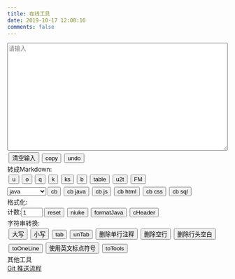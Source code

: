 ```yaml
---
title: 在线工具
date: 2019-10-17 12:08:16
comments: false
---
```

<div id="panel"><textarea rows="16" id="input" placeholder="请输入" contenteditable="true"></textarea><input type="button" value="清空输入" onclick="clearInput()" /><input type="button" value="copy" onclick="copy()" /><input type="button" value="undo" onclick="undo()" /><br><span>转成Markdown:</span><br><input type="button" value="u" onclick="mdU()" /><input type="button" value="o" onclick="mdO()" /><input type="button" value="q" onclick="mdQ()" /><input type="button" value="k" onclick="mdCodeInLine()" /><input type="button" value="ks" onclick="mdCodeInLines()" /><input type="button" value="b" onclick="mdB()" /><input type="button" value="table" onclick="mdtableCopy()" /><input type="button" value="u2t" onclick="mdU2T()" /><input type="button" value="FM" onclick="frontMatter()" /><br><select id="Option" name="Option"><option value=''>不设置语言</option><option value="java" selected>java</option><option value="javascript">javascript</option><option value="html">html</option><option value="sql">sql</option><option value="css">css</option></select><input type="button" value="cb" onclick="mdCbOption()" /><input type="button" value="cb java" onclick="mdCb('java')" /><input type="button" value="cb js" onclick="mdCb('javascript')" /><input type="button" value="cb html" onclick="mdCb('html')" /><input type="button" value="cb css" onclick="mdCb('css')" /><input type="button" value="cb sql" onclick="mdCb('sql')" /><br><span>格式化:</span><br><span>计数:</span><input type="text" name="count" id="count" value="1" size="3" /><input type="button" id="Reset" value="reset" onclick="document.getElementById('count').value='1'" /><input type="button" value="niuke" onclick="niuke()" /><input type="button" value="formatJava" onclick="formatJava()" /><input type="button" value="cHeader" onclick="cHeader()" /><br><span>字符串转换:</span><br><input type="button" value="大写" onclick="upperCase()" /><input type="button" value="小写" onclick="lowerCase()" /><input type="button" value="tab" onclick="tab()" /><input type="button" value="unTab" onclick="unTab()" /><input type="button" value="删除单行注释" onclick="deleteSingleLineComment()" /><input type="button" value="删除空行" onclick="deleteBlankLine()" /><input type="button" value="删除行头空白" onclick="deleteSpaceStart()" /><input type="button" value="toOneLine" onclick="toOneLine()" /><input type="button" value="使用英文标点符号" onclick="toEnPunctuation()" /><input type="button" value="toTools" onclick="toTools()" /><br><span>其他工具</span><br><a href='/blog/html/6a91baf/'>Git 推送流程</a></div>
<style type="text/css">
    input[type="button"] {
        margin: 0.25em;
    }
    textarea {
        width: 100%;
        margin-right: auto;
    }
    header.post-header div.post-meta {
        margin-bottom: 0.875em;
    }
    div.posts-expand div.post-block {
        padding-top: 0em;
    }
</style>
<script>
    var input = document.getElementById("input");
    var inputBackup;
    var timeOut;
    var depth = 0;
    function checkInput() {
        return !(input.value === null || input.value === "");
    }
    function backupInput() {
        inputBackup = input.value;
    }
    function undo() {
        input.value = inputBackup;
        if (timeOut != null) {
            window.clearTimeout(timeOut);
        }
        input.select();
        document.execCommand("Copy");
        input.blur();
    }
    function clearInput() {
        input.value = "";
    }
    function copy() {
        if (timeOut != null) {
            window.clearTimeout(timeOut);
        }
        input.select();
        document.execCommand("Copy");
        input.placeholder = "运行结果已经复制到剪贴板中!";
        input.blur();
        timeOut = window.setTimeout(clearInput, 10000);
    }
    function result(text) {
        backupInput();
        input.value = text;
        copy();
    }
    function upperCase() {
        if (checkInput()) {
            result(input.value.toUpperCase());
        } else {
            input.placeholder = "请先输入!";
        }
    }
    function lowerCase() {
        if (checkInput()) {
            result(input.value.toLowerCase());
        } else {
            input.placeholder = "请先输入!";
        }
    }
    function deleteSingleLineComment(text) {
        if (typeof (text) == "undefined") {
            result(deleteSingleLineComment(input.value));
        }
        else {
            text = text.replace(/^[ ]*<!--.+-->/mg, "");
            return text.replace(/^[ ]*\/\/.*\n/mg, "");
        }
    }
    function deleteBlankLine(text) {
        if (typeof (text) == "undefined") {
            text = input.value;
            result(text.replace(/^[ ]*\n/mg, ""));
        }
        else {
            text = text.replace(/^[ ]*$\n/mg, "");
            text = text.replace(/\n^[ ]*$/mg, "");
            return text;
        }
    }
    function tab() {
        result(input.value.replace(/^/mg, "    "));
    }
    function unTab(text) {
        if (typeof (text) == "undefined") {
            result(unTab(input.value));
        }
        else {
            return text.replace(/^    /mg, "");
        }
    }
    function deleteSpaceStart(text) {
        if (typeof (text) == "undefined") {
            result(deleteBlankLine(input.value));
        } else {
            return text.replace(/^[ ]+/mg, "");
        }
    }
    function toOneLine(text) {
        if (typeof (text) == "undefined") {
            result(toOneLine(input.value));
        }
        else {
            text = text.replace(/^[ ]+/mg, "");
            text = text.replace(/\n/mg, "");
            return text;
        }
    }
    function toEnPunctuation(text) {
        if (typeof (text) == "undefined") {
            result(toEnPunctuation(input.value));
        }
        else {
            text = text.replace(/“/g, '"');
            text = text.replace(/”/g, '"');
            text = text.replace(/‘/g, "'");
            text = text.replace(/’/g, "'");
            text = text.replace(/，/g, ",");
            text = text.replace(/！/g, "!");
            text = text.replace(/：/g, ":");
            text = text.replace(/；/g, ";");
            text = text.replace(/（/g, "(");
            text = text.replace(/）/g, ")");
            return text;
        }
    }
    function miniDiv(text) {
        var miniText = text.match(/([ ]*<div id="panel">\n(?:.*\n)+?[ ]*<\/div>)/m)[0];
        console.log(miniText);
        miniText = toOneLine(miniText);
        text = text.replace(/([ ]*<div id="panel">\n(?:.*\n)+?[ ]*<\/div>)/m, "");
        return miniText + text;
    }
    function toTools() {
        var text = input.value;
        text = deleteSingleLineComment(text);
        text = deleteBlankLine(text)
        text = text.replace(/(?:.*\n)+<body>\n/m, "");
        text = text.replace(/<\/body>\n(?:.*\n?)*/m, "");
        text = miniDiv(text);
        text = unTab(text);
        result(text)
    }
    function mdU() {
        var text = input.value;
        text = deleteBlankLine(text);
        var ErrorStartCharacterRegex = /^[^a-zA-Z0-9\u4e00-\u9fa5][ ]+/mg;
        text = text.replace(ErrorStartCharacterRegex, "");
        text = text.replace(/^(.+)/mg, "- $1");
        text = deleteBlankLine(text);
        text = text + "\n";
        result(text);
    }
    function mdO() {
        var text = input.value;
        text = deleteBlankLine(text);
        var ErrorStartCharacterRegex = /^[^a-zA-Z0-9\u4e00-\u9fa5][ ]+/mg;
        text = text.replace(ErrorStartCharacterRegex, "");
        var lines = text.split(/\n/mg);
        var outText = "";
        lines.forEach(function (item, index) {
            outText += (index + 1) + ". " + item + "\n";
        })
        outText = outText + "\n";
        result(outText);
    }
    function mdQ() {
        var text = input.value;
        text = deleteBlankLine(text);
        var ErrorStartCharacterRegex = /^[^a-zA-Z0-9\u4e00-\u9fa5][ ]+/mg;
        text = text.replace(ErrorStartCharacterRegex, "")
        text = text.replace(/^/mg, "> ");
        text = text + "\n";
        result(text);
    }
    function mdCodeInLine() {
        result("`" + input.value + "`");
    }
    function mdCodeInLines(text) {
        if (typeof (text) == "undefined") {
            result(mdCodeInLines(input.value));
        } else {
            text = text.replace(/`?((?:-(?! ))?[a-zA-Z<][a-zA-Z0-9 ():\_.\/\[\]<>,+="-]*[a-zA-Z0-9)>/.\*])`?/mg,
                "`$1`");
            return text;
        }
    }
    function mdB() {
        result("**" + input.value + "**");
    }
    function mdCb(Language) {
        result("```" + Language + "\n" + input.value + "\n```");
    }
    function mdCbOption() {
        mdCb(document.getElementById('Option').value);
    }
    function mdU2T() {
        var tableHead = "||描述|\n|:--|:--|\n"
        var text = input.value;
        text = deleteSpaceStart(text);
        text = deleteBlankLine(text);
        text = toEnPunctuation(text);
        text = mdCodeInLines(text);
        text = text.replace(/^[-*] /mg, "");
        text = text.replace(/^(`.+?`):/mg, "$1|");
        text = text.replace(/^/mg, "|");
        text = text.replace(/$/mg, "|");
        text = tableHead + text;
        result(text);
    }
    function mdtableCopy() {
        var text = input.value;
        text = text.replace(/[ ]{2,}/mg, "|");
        text = text.replace(/^/mg, "|");
        text = text.replace(/$/mg, "|");
        var strs = text.split("\n");
        text = '';
        strs.forEach(function (item, index) {
            console.log(index)
            if (index == 1) {
                text += item.replace(/[^|]+/mg, ":--") + "\n";
            }
            text += item + "\n";
        });
        result(text);
    }
    function frontMatter() {
        var text = input.value;
        text = text.replace(/\n/mg, "");
        var title = text.replace(/^.+source\/_posts.+\/(.+?).md$/, "$1");
        var dateStr = title.match(/(\d{4}年\d{1,2}月\d{1,2})日/)[1];
        dateStr = dateStr.replace(/([年月])/g, "-");
        var now = new Date();
        dateStr += " " + now.getHours() + ":" + now.getMinutes() + ":" + now.getSeconds();
        console.log(dateStr);
        var categories = text.replace(/^.+source\/_posts(.+)\/.+?.md$/, "$1");
        categories = categories.replace(/\//g, "\n  - ");
        var fm = "---\n" + "title: " + title + "\n" + "categories: " + categories + "\n" + "date: " + dateStr +
            "\n---\n";
        result(fm);
    }
    function niuke() {
        var count = document.getElementById("count");
        var text = input.value;
        text = deleteBlankLine(text);
        text = toEnPunctuation(text);
        text = mdCodeInLines(text);
        text = text.replace(/([A-Z])\n(.+)/mg, "- $1 $2");
        text = text.replace(/(^正确答案: [A-Za-z]+$)/mg,
            "\n## 解析\n<details><summary>显示答案/隐藏答案</summary>$1</details>\n\n");
        text = "\n# 题目" + count.value + "\n" + text;
        result(text);
        count.value = Number(count.value) + 1;
    }
    function convertSingleLineComments(text) {
        return text.replace(/(?:[ ]*)(\/\/.+)/mg, "$1__newLine__");
    }
    function restoreSingleLineComment(text) {
        var tempText = '';
        var regex = /([ ]*)(?:(\/\/.+?)__newLine__)+(.*)/mg;
        var flag;
        if ((flag = regex.test(text))) {
            var singleLineComments = text.match(regex);
            var tabs = '';
            var start = 0;
            var end = 0;
            for (var i = 0; i < singleLineComments.length; i++) {
                var recovery = '';
                start = text.indexOf(singleLineComments[i]);
                tempText += text.substring(end, start);
                end = start + singleLineComments[i].length;
                var singleLineCommentArr = singleLineComments[i].split("__newLine__");
                for (var j = 0; j < singleLineCommentArr.length; j++) {
                    if (j == 0) {
                        tabs = singleLineCommentArr[j].substring(0, singleLineCommentArr[j].indexOf("//"));
                        recovery += singleLineCommentArr[j] + "\n";
                    } else {
                        recovery += tabs + singleLineCommentArr[j] + "\n";
                    }
                }
                tempText += recovery;
            }
        }
        tempText += text.substring(end);
        return tempText;
    }
    function restoreFor(text) {
        return text.replace(/for[ ]*\((.*?);\n?[ ]*(.*?);\n?[ ]*(.+)\)/mg, "for($1;$2;$3)");
    }
    function formatJava(inputValue) {
        if (typeof (inputValue) == "undefined") {
            var text = input.value;
            text = toEnPunctuation(text);
            text = convertSingleLineComments(text);
            text = toOneLine(text);
            text = formatJava(text);
            text = restoreSingleLineComment(text);
            text = deleteBlankLine(text);
            text = restoreFor(text);
            console.log(text);
            result(text);
        }
        else {
            var lineTemp = '';
            var value = '';
            for (var i = 0; i < inputValue.length; i++) {
                value = inputValue[i];
                if (value == "{") {
                    depth++;
                    lineTemp
                        += "{" + "\n" + depthTab(depth);
                } else if (value == "}") {
                    depth--;
                    lineTemp += "\n" + depthTab(depth) +
                        "}" + "\n" + depthTab(depth);
                    if (depth == 0) {
                        lineTemp += "\n";
                    }
                } else if (value == ";") {
                    lineTemp
                        += ";" + "\n" + depthTab(depth);
                } else {
                    lineTemp += value;
                }
            }
            return lineTemp;
        }
    }
    function depthTab(depth) {
        var tab = "    ";
        var depthTabs = '';
        for (var i = 0; i < depth; i++) {
            depthTabs += tab;
        }
        return depthTabs;
    }
    function cHeader() {
        if (checkInput()) {
            var legalFileName = /^[a-zA-Z_]\w*$/;
            if (legalFileName.test(input.value)) {
                var upperCase = input.value.toUpperCase();
                var text = "//" + input.value + ".h\n" + "#ifndef _" + upperCase + "_H_ //如果没有引入头文件" + input
                    .value + ".h\n" + "    #define _" + upperCase + "_H_ //那就引入头文件" + input.value + ".h\n" +
                    "#endif";
                result(text);
            } else {
                input.placeholder = "输入文件名格式错误,请以字母或下划线开头!";
            }
        } else {
            input.placeholder = "请先输入不带后缀的头文件名称";
        }
    }
</script>
